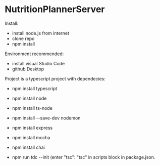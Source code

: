 # NutritionPlannerServer

Install:
* install node.js from internet
* clone repo
* npm install

Environment recommended:
* install visual Studio Code 
* github Desktop

Project is a typescript project with dependecies:
* npm install typescript
* npm install node
* npm install ts-node
* npm install --save-dev nodemon
* npm install express
* npm install mocha
* npm install chai


* npm run tdc --init (enter "tsc": "tsc" in scripts block in package.json.